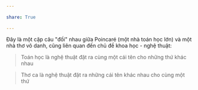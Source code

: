 ---  
share: True  
---  
Đây là một cặp câu "đối" nhau giữa Poincaré (một nhà toán học lớn) và một nhà thơ vô danh, cũng liên quan đến chủ đề khoa học - nghệ thuật:  
> Toán học là nghệ thuật đặt ra cùng một cái tên cho những thứ khác nhau  
> Thơ ca là nghệ thuật đặt ra những cái tên khác nhau cho cùng một thứ  
